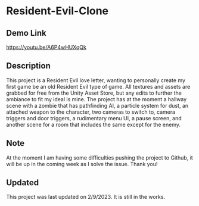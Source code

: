 # Resident-Evil-Clone
## Demo Link
https://youtu.be/A6P4wHUXqQk
## Description
This project is a Resident Evil love letter, wanting to personally create my first game be an old Resident Evil type of game. All textures and assets are grabbed for free from the Unity Asset Store, but any edits to further the ambiance to fit my ideal is mine. The project has at the moment a hallway scene with a zombie that has pathfinding AI, a particle system for dust, an attached weapon to the character, two cameras to switch to, camera triggers and door triggers, a rudimentary menu UI, a pause screen, and another scene for a room that includes the same except for the enemy.
## Note
At the moment I am having some difficulties pushing the project to Github, it will be up in the coming week as I solve the issue. Thank you!
## Updated
This project was last updated on 2/9/2023. It is still in the works.
